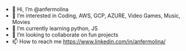 - 👋 Hi, I’m @anfermolina
- 👀 I’m interested in Coding, AWS, GCP, AZURE, Video Games, Music, Movies
- 🌱 I’m currently learning python, JS
- 💞️ I’m looking to collaborate on fun projects 
- 📫 How to reach me https://www.linkedin.com/in/anfermolina/

<!---
anfermolina/anfermolina is a ✨ special ✨ repository because its `README.md` (this file) appears on your GitHub profile.
You can click the Preview link to take a look at your changes.
--->
